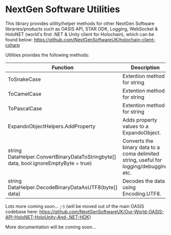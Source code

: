 ﻿# NextGen Software Utilities

This library provides utility/helper methods for other NextGen Software libraries/products such as OASIS API, STAR ODK, Logging, WebSocket & HoloNET (world's first .NET & Unity client for Holochain), which can be found below:
https://github.com/NextGenSoftwareUK/holochain-client-csharp

Utilities provides the following methods:

|Function|Description|
|--------|-----------|
|ToSnakeCase|Extention method for string|
|ToCamelCase|Extention method for string|
|ToPascalCase|Extention method for string|
|ExpandoObjectHelpers.AddProperty | Adds property values to a ExpandoObject.
|string DataHelper.ConvertBinaryDataToStringbyte[] data, bool ignoreEmptyByte = true)|Converts the binary data to a coma delimited string, useful for logging/debugging etc.|
|string DataHelper.DecodeBinaryDataAsUTF8(byte[] data)|Decodes the data using Encoding.UTF8.|

Lots more coming soon... ;-) (will be moved out of the main OASIS codebase here: https://github.com/NextGenSoftwareUK/Our-World-OASIS-API-HoloNET-HoloUnity-And-.NET-HDK)

More documentation will be coming soon...